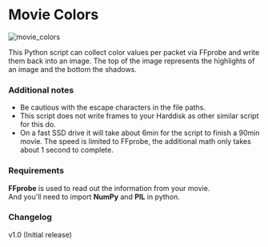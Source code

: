 # Movie Colors

![movie_colors](https://user-images.githubusercontent.com/59408512/231383382-fbba68c2-7970-4a30-911c-12df5b1d4710.png)

This Python script can collect color values per packet via FFprobe and write them back into an image. The top of the image represents the highlights of an image and the bottom the shadows.

### Additional notes

- Be cautious with the escape characters in the file paths.
- This script does not write frames to your Harddisk as other similar script for this do.
- On a fast SSD drive it will take about 6min for the script to finish a 90min movie. The speed is limited to FFprobe, the additional math only takes about 1 second to complete.


### Requirements

**FFprobe** is used to read out the information from your movie.\
And you'll need to import **NumPy** and **PIL** in python.


### Changelog

v1.0 (Initial release)
